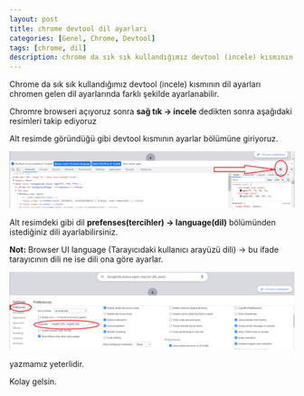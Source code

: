 ```yaml
---
layout: post
title: chrome devtool dil ayarları
categories: [Genel, Chrome, Devtool]
tags: [chrome, dil]
description: chrome da sık sık kullandığımız devtool (incele) kısmının dil ayarları
---
```


Chrome da sık sık kullandığımız devtool (incele) kısmının dil ayarları chromen gelen dil ayarlarında
farklı şekilde ayarlanabilir.

Chromre browseri açıyoruz sonra **sağ tık -> incele** dedikten sonra aşağıdaki resimleri takip ediyoruz
 

Alt resimde göründüğü gibi devtool kısmının ayarlar bölümüne giriyoruz.

<img src="https://raw.githubusercontent.com/ferhatakbulut/ferhatakbulut.github.io/main/image/chrome1.png">


Alt resimdeki gibi dil **prefenses(tercihler) -> language(dil)** bölümünden istediğiniz dili ayarlabilirsiniz.

**Not:** Browser UI language (Tarayıcıdaki kullanıcı arayüzü dili) -> bu ifade tarayıcının dili ne ise dili ona göre ayarlar.

<img src="https://raw.githubusercontent.com/ferhatakbulut/ferhatakbulut.github.io/main/image/chrome2.png">


yazmamız yeterlidir.


Kolay gelsin.

